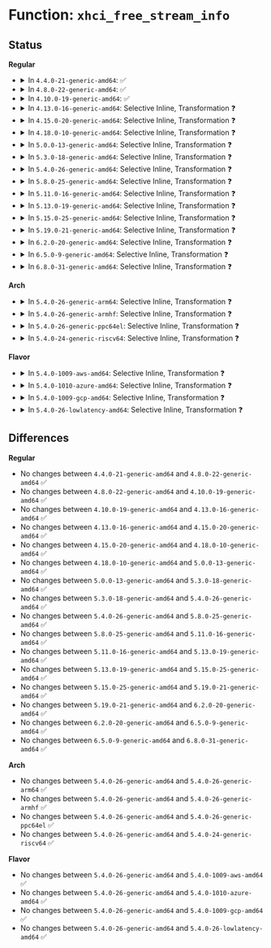 # Function: <code>xhci_free_stream_info</code>

## Status
<b>Regular</b>
<ul>
<li>
<details>
<summary>In <code>4.4.0-21-generic-amd64</code>: ✅</summary>

```c
void xhci_free_stream_info(struct xhci_hcd * xhci, struct xhci_stream_info * stream_info)
```

```json
{
  "name": "xhci_free_stream_info",
  "collision_type": "Unique Global",
  "inline_type": "No",
  "funcs": [
    {
      "addr": 18446744071585485488,
      "name": "xhci_free_stream_info",
      "external": true,
      "loc": "drivers/usb/host/xhci-mem.c:800",
      "file": "drivers/usb/host/xhci-mem.c",
      "inline": "seen, unknown",
      "caller_inline": [],
      "caller_func": [
        "drivers/usb/host/xhci.c:xhci_alloc_streams",
        "drivers/usb/host/xhci.c:xhci_free_streams"
      ]
    }
  ],
  "symbols": [
    {
      "addr": 18446744071585485488,
      "name": "xhci_free_stream_info",
      "section": ".text",
      "bind": "STB_GLOBAL",
      "size": 326
    }
  ]
}
```
</details>
</li>
<li>
<details>
<summary>In <code>4.8.0-22-generic-amd64</code>: ✅</summary>

```c
void xhci_free_stream_info(struct xhci_hcd * xhci, struct xhci_stream_info * stream_info)
```

```json
{
  "name": "xhci_free_stream_info",
  "collision_type": "Unique Global",
  "inline_type": "No",
  "funcs": [
    {
      "addr": 18446744071585881280,
      "name": "xhci_free_stream_info",
      "external": true,
      "loc": "drivers/usb/host/xhci-mem.c:815",
      "file": "drivers/usb/host/xhci-mem.c",
      "inline": "seen, unknown",
      "caller_inline": [],
      "caller_func": [
        "drivers/usb/host/xhci.c:xhci_free_streams",
        "drivers/usb/host/xhci.c:xhci_alloc_streams"
      ]
    }
  ],
  "symbols": [
    {
      "addr": 18446744071585881280,
      "name": "xhci_free_stream_info",
      "section": ".text",
      "bind": "STB_GLOBAL",
      "size": 326
    }
  ]
}
```
</details>
</li>
<li>
<details>
<summary>In <code>4.10.0-19-generic-amd64</code>: ✅</summary>

```c
void xhci_free_stream_info(struct xhci_hcd * xhci, struct xhci_stream_info * stream_info)
```

```json
{
  "name": "xhci_free_stream_info",
  "collision_type": "Unique Global",
  "inline_type": "No",
  "funcs": [
    {
      "addr": 18446744071586070128,
      "name": "xhci_free_stream_info",
      "external": true,
      "loc": "drivers/usb/host/xhci-mem.c:815",
      "file": "drivers/usb/host/xhci-mem.c",
      "inline": "seen, unknown",
      "caller_inline": [],
      "caller_func": [
        "drivers/usb/host/xhci.c:xhci_free_streams",
        "drivers/usb/host/xhci.c:xhci_alloc_streams"
      ]
    }
  ],
  "symbols": [
    {
      "addr": 18446744071586070128,
      "name": "xhci_free_stream_info",
      "section": ".text",
      "bind": "STB_GLOBAL",
      "size": 326
    }
  ]
}
```
</details>
</li>
<li>
<details>
<summary>In <code>4.13.0-16-generic-amd64</code>: Selective Inline, Transformation ❓</summary>

```c
void xhci_free_stream_info(struct xhci_hcd * xhci, struct xhci_stream_info * stream_info)
```

```json
{
  "name": "xhci_free_stream_info",
  "collision_type": "Unique Global",
  "inline_type": "Selective",
  "funcs": [
    {
      "addr": 18446744071586152000,
      "name": "xhci_free_stream_info",
      "external": true,
      "loc": "drivers/usb/host/xhci-mem.c:769",
      "file": "drivers/usb/host/xhci-mem.c",
      "inline": "not declared, inlined",
      "caller_inline": [],
      "caller_func": [
        "drivers/usb/host/xhci.c:xhci_free_streams",
        "drivers/usb/host/xhci.c:xhci_alloc_streams"
      ]
    }
  ],
  "symbols": [
    {
      "addr": 18446744071586152000,
      "name": "xhci_free_stream_info.part.39",
      "section": ".text",
      "bind": "STB_LOCAL",
      "size": 273
    },
    {
      "addr": 18446744071586152288,
      "name": "xhci_free_stream_info",
      "section": ".text",
      "bind": "STB_GLOBAL",
      "size": 23
    }
  ]
}
```
</details>
</li>
<li>
<details>
<summary>In <code>4.15.0-20-generic-amd64</code>: Selective Inline, Transformation ❓</summary>

```c
void xhci_free_stream_info(struct xhci_hcd * xhci, struct xhci_stream_info * stream_info)
```

```json
{
  "name": "xhci_free_stream_info",
  "collision_type": "Unique Global",
  "inline_type": "Selective",
  "funcs": [
    {
      "addr": 18446744071586597728,
      "name": "xhci_free_stream_info",
      "external": true,
      "loc": "drivers/usb/host/xhci-mem.c:756",
      "file": "drivers/usb/host/xhci-mem.c",
      "inline": "not declared, inlined",
      "caller_inline": [],
      "caller_func": [
        "drivers/usb/host/xhci.c:xhci_free_streams",
        "drivers/usb/host/xhci.c:xhci_alloc_streams"
      ]
    }
  ],
  "symbols": [
    {
      "addr": 18446744071586597728,
      "name": "xhci_free_stream_info.part.37",
      "section": ".text",
      "bind": "STB_LOCAL",
      "size": 276
    },
    {
      "addr": 18446744071586598016,
      "name": "xhci_free_stream_info",
      "section": ".text",
      "bind": "STB_GLOBAL",
      "size": 23
    }
  ]
}
```
</details>
</li>
<li>
<details>
<summary>In <code>4.18.0-10-generic-amd64</code>: Selective Inline, Transformation ❓</summary>

```c
void xhci_free_stream_info(struct xhci_hcd * xhci, struct xhci_stream_info * stream_info)
```

```json
{
  "name": "xhci_free_stream_info",
  "collision_type": "Unique Global",
  "inline_type": "Selective",
  "funcs": [
    {
      "addr": 18446744071586861179,
      "name": "xhci_free_stream_info",
      "external": true,
      "loc": "drivers/usb/host/xhci-mem.c:762",
      "file": "drivers/usb/host/xhci-mem.c",
      "inline": "not declared, inlined",
      "caller_inline": [
        "drivers/usb/host/xhci-mem.c:xhci_free_virt_device"
      ],
      "caller_func": [
        "drivers/usb/host/xhci.c:xhci_free_streams",
        "drivers/usb/host/xhci.c:xhci_alloc_streams",
        "drivers/usb/host/xhci-mem.c:xhci_free_virt_device"
      ]
    }
  ],
  "symbols": [
    {
      "addr": 18446744071586860688,
      "name": "xhci_free_stream_info.part.39",
      "section": ".text",
      "bind": "STB_LOCAL",
      "size": 276
    },
    {
      "addr": 18446744071586860976,
      "name": "xhci_free_stream_info",
      "section": ".text",
      "bind": "STB_GLOBAL",
      "size": 22
    }
  ]
}
```
</details>
</li>
<li>
<details>
<summary>In <code>5.0.0-13-generic-amd64</code>: Selective Inline, Transformation ❓</summary>

```c
void xhci_free_stream_info(struct xhci_hcd * xhci, struct xhci_stream_info * stream_info)
```

```json
{
  "name": "xhci_free_stream_info",
  "collision_type": "Unique Global",
  "inline_type": "Selective",
  "funcs": [
    {
      "addr": 18446744071587017563,
      "name": "xhci_free_stream_info",
      "external": true,
      "loc": "drivers/usb/host/xhci-mem.c:762",
      "file": "drivers/usb/host/xhci-mem.c",
      "inline": "not declared, inlined",
      "caller_inline": [
        "drivers/usb/host/xhci-mem.c:xhci_free_virt_device"
      ],
      "caller_func": [
        "drivers/usb/host/xhci.c:xhci_free_streams",
        "drivers/usb/host/xhci.c:xhci_alloc_streams",
        "drivers/usb/host/xhci-mem.c:xhci_free_virt_device"
      ]
    }
  ],
  "symbols": [
    {
      "addr": 18446744071587017136,
      "name": "xhci_free_stream_info.part.37",
      "section": ".text",
      "bind": "STB_LOCAL",
      "size": 218
    },
    {
      "addr": 18446744071587017360,
      "name": "xhci_free_stream_info",
      "section": ".text",
      "bind": "STB_GLOBAL",
      "size": 22
    }
  ]
}
```
</details>
</li>
<li>
<details>
<summary>In <code>5.3.0-18-generic-amd64</code>: Selective Inline, Transformation ❓</summary>

```c
void xhci_free_stream_info(struct xhci_hcd * xhci, struct xhci_stream_info * stream_info)
```

```json
{
  "name": "xhci_free_stream_info",
  "collision_type": "Unique Global",
  "inline_type": "Selective",
  "funcs": [
    {
      "addr": 18446744071587280683,
      "name": "xhci_free_stream_info",
      "external": true,
      "loc": "drivers/usb/host/xhci-mem.c:762",
      "file": "drivers/usb/host/xhci-mem.c",
      "inline": "not declared, inlined",
      "caller_inline": [
        "drivers/usb/host/xhci-mem.c:xhci_free_virt_device"
      ],
      "caller_func": [
        "drivers/usb/host/xhci.c:xhci_free_streams",
        "drivers/usb/host/xhci.c:xhci_alloc_streams",
        "drivers/usb/host/xhci-mem.c:xhci_free_virt_device"
      ]
    }
  ],
  "symbols": [
    {
      "addr": 18446744071587280272,
      "name": "xhci_free_stream_info.part.0",
      "section": ".text",
      "bind": "STB_LOCAL",
      "size": 220
    },
    {
      "addr": 18446744071587280496,
      "name": "xhci_free_stream_info",
      "section": ".text",
      "bind": "STB_GLOBAL",
      "size": 22
    }
  ]
}
```
</details>
</li>
<li>
<details>
<summary>In <code>5.4.0-26-generic-amd64</code>: Selective Inline, Transformation ❓</summary>

```c
void xhci_free_stream_info(struct xhci_hcd * xhci, struct xhci_stream_info * stream_info)
```

```json
{
  "name": "xhci_free_stream_info",
  "collision_type": "Unique Global",
  "inline_type": "Selective",
  "funcs": [
    {
      "addr": 18446744071587481323,
      "name": "xhci_free_stream_info",
      "external": true,
      "loc": "drivers/usb/host/xhci-mem.c:762",
      "file": "drivers/usb/host/xhci-mem.c",
      "inline": "not declared, inlined",
      "caller_inline": [
        "drivers/usb/host/xhci-mem.c:xhci_free_virt_device"
      ],
      "caller_func": [
        "drivers/usb/host/xhci.c:xhci_free_streams",
        "drivers/usb/host/xhci.c:xhci_alloc_streams",
        "drivers/usb/host/xhci-mem.c:xhci_free_virt_device"
      ]
    }
  ],
  "symbols": [
    {
      "addr": 18446744071587480912,
      "name": "xhci_free_stream_info.part.0",
      "section": ".text",
      "bind": "STB_LOCAL",
      "size": 220
    },
    {
      "addr": 18446744071587481136,
      "name": "xhci_free_stream_info",
      "section": ".text",
      "bind": "STB_GLOBAL",
      "size": 22
    }
  ]
}
```
</details>
</li>
<li>
<details>
<summary>In <code>5.8.0-25-generic-amd64</code>: Selective Inline, Transformation ❓</summary>

```c
void xhci_free_stream_info(struct xhci_hcd * xhci, struct xhci_stream_info * stream_info)
```

```json
{
  "name": "xhci_free_stream_info",
  "collision_type": "Unique Global",
  "inline_type": "Selective",
  "funcs": [
    {
      "addr": 18446744071588338699,
      "name": "xhci_free_stream_info",
      "external": true,
      "loc": "drivers/usb/host/xhci-mem.c:762",
      "file": "drivers/usb/host/xhci-mem.c",
      "inline": "not declared, inlined",
      "caller_inline": [
        "drivers/usb/host/xhci-mem.c:xhci_free_virt_device"
      ],
      "caller_func": [
        "drivers/usb/host/xhci.c:xhci_free_streams",
        "drivers/usb/host/xhci.c:xhci_alloc_streams",
        "drivers/usb/host/xhci-mem.c:xhci_free_virt_device"
      ]
    }
  ],
  "symbols": [
    {
      "addr": 18446744071588333600,
      "name": "xhci_free_stream_info.part.0",
      "section": ".text",
      "bind": "STB_LOCAL",
      "size": 269
    },
    {
      "addr": 18446744071588338144,
      "name": "xhci_free_stream_info",
      "section": ".text",
      "bind": "STB_GLOBAL",
      "size": 22
    }
  ]
}
```
</details>
</li>
<li>
<details>
<summary>In <code>5.11.0-16-generic-amd64</code>: Selective Inline, Transformation ❓</summary>

```c
void xhci_free_stream_info(struct xhci_hcd * xhci, struct xhci_stream_info * stream_info)
```

```json
{
  "name": "xhci_free_stream_info",
  "collision_type": "Unique Global",
  "inline_type": "Selective",
  "funcs": [
    {
      "addr": 18446744071588370347,
      "name": "xhci_free_stream_info",
      "external": true,
      "loc": "drivers/usb/host/xhci-mem.c:771",
      "file": "drivers/usb/host/xhci-mem.c",
      "inline": "not declared, inlined",
      "caller_inline": [
        "drivers/usb/host/xhci-mem.c:xhci_free_virt_device"
      ],
      "caller_func": [
        "drivers/usb/host/xhci.c:xhci_free_streams",
        "drivers/usb/host/xhci.c:xhci_alloc_streams",
        "drivers/usb/host/xhci-mem.c:xhci_free_virt_device"
      ]
    }
  ],
  "symbols": [
    {
      "addr": 18446744071588364784,
      "name": "xhci_free_stream_info.part.0",
      "section": ".text",
      "bind": "STB_LOCAL",
      "size": 269
    },
    {
      "addr": 18446744071588369792,
      "name": "xhci_free_stream_info",
      "section": ".text",
      "bind": "STB_GLOBAL",
      "size": 22
    }
  ]
}
```
</details>
</li>
<li>
<details>
<summary>In <code>5.13.0-19-generic-amd64</code>: Selective Inline, Transformation ❓</summary>

```c
void xhci_free_stream_info(struct xhci_hcd * xhci, struct xhci_stream_info * stream_info)
```

```json
{
  "name": "xhci_free_stream_info",
  "collision_type": "Unique Global",
  "inline_type": "Selective",
  "funcs": [
    {
      "addr": 18446744071588252731,
      "name": "xhci_free_stream_info",
      "external": true,
      "loc": "drivers/usb/host/xhci-mem.c:754",
      "file": "drivers/usb/host/xhci-mem.c",
      "inline": "not declared, inlined",
      "caller_inline": [
        "drivers/usb/host/xhci-mem.c:xhci_free_virt_device"
      ],
      "caller_func": [
        "drivers/usb/host/xhci.c:xhci_free_streams",
        "drivers/usb/host/xhci.c:xhci_alloc_streams",
        "drivers/usb/host/xhci-mem.c:xhci_free_virt_device"
      ]
    }
  ],
  "symbols": [
    {
      "addr": 18446744071588248064,
      "name": "xhci_free_stream_info.part.0",
      "section": ".text",
      "bind": "STB_LOCAL",
      "size": 269
    },
    {
      "addr": 18446744071588252192,
      "name": "xhci_free_stream_info",
      "section": ".text",
      "bind": "STB_GLOBAL",
      "size": 22
    }
  ]
}
```
</details>
</li>
<li>
<details>
<summary>In <code>5.15.0-25-generic-amd64</code>: Selective Inline, Transformation ❓</summary>

```c
void xhci_free_stream_info(struct xhci_hcd * xhci, struct xhci_stream_info * stream_info)
```

```json
{
  "name": "xhci_free_stream_info",
  "collision_type": "Unique Global",
  "inline_type": "Selective",
  "funcs": [
    {
      "addr": 18446744071588901997,
      "name": "xhci_free_stream_info",
      "external": true,
      "loc": "drivers/usb/host/xhci-mem.c:754",
      "file": "drivers/usb/host/xhci-mem.c",
      "inline": "not declared, inlined",
      "caller_inline": [
        "drivers/usb/host/xhci-mem.c:xhci_free_virt_device"
      ],
      "caller_func": [
        "drivers/usb/host/xhci.c:xhci_free_streams",
        "drivers/usb/host/xhci.c:xhci_alloc_streams",
        "drivers/usb/host/xhci-mem.c:xhci_free_virt_device"
      ]
    }
  ],
  "symbols": [
    {
      "addr": 18446744071588896720,
      "name": "xhci_free_stream_info.part.0",
      "section": ".text",
      "bind": "STB_LOCAL",
      "size": 269
    },
    {
      "addr": 18446744071588901264,
      "name": "xhci_free_stream_info",
      "section": ".text",
      "bind": "STB_GLOBAL",
      "size": 22
    }
  ]
}
```
</details>
</li>
<li>
<details>
<summary>In <code>5.19.0-21-generic-amd64</code>: Selective Inline, Transformation ❓</summary>

```c
void xhci_free_stream_info(struct xhci_hcd * xhci, struct xhci_stream_info * stream_info)
```

```json
{
  "name": "xhci_free_stream_info",
  "collision_type": "Unique Global",
  "inline_type": "Selective",
  "funcs": [
    {
      "addr": 18446744071590331255,
      "name": "xhci_free_stream_info",
      "external": true,
      "loc": "drivers/usb/host/xhci-mem.c:753",
      "file": "drivers/usb/host/xhci-mem.c",
      "inline": "not declared, inlined",
      "caller_inline": [
        "drivers/usb/host/xhci-mem.c:xhci_free_virt_device"
      ],
      "caller_func": [
        "drivers/usb/host/xhci.c:xhci_free_streams",
        "drivers/usb/host/xhci.c:xhci_alloc_streams",
        "drivers/usb/host/xhci-mem.c:xhci_free_virt_device"
      ]
    }
  ],
  "symbols": [
    {
      "addr": 18446744071590325440,
      "name": "xhci_free_stream_info.part.0",
      "section": ".text",
      "bind": "STB_LOCAL",
      "size": 289
    },
    {
      "addr": 18446744071590330512,
      "name": "xhci_free_stream_info",
      "section": ".text",
      "bind": "STB_GLOBAL",
      "size": 38
    }
  ]
}
```
</details>
</li>
<li>
<details>
<summary>In <code>6.2.0-20-generic-amd64</code>: Selective Inline, Transformation ❓</summary>

```c
void xhci_free_stream_info(struct xhci_hcd * xhci, struct xhci_stream_info * stream_info)
```

```json
{
  "name": "xhci_free_stream_info",
  "collision_type": "Unique Global",
  "inline_type": "Selective",
  "funcs": [
    {
      "addr": 18446744071591959078,
      "name": "xhci_free_stream_info",
      "external": true,
      "loc": "drivers/usb/host/xhci-mem.c:758",
      "file": "drivers/usb/host/xhci-mem.c",
      "inline": "not declared, inlined",
      "caller_inline": [
        "drivers/usb/host/xhci-mem.c:xhci_free_virt_device"
      ],
      "caller_func": [
        "drivers/usb/host/xhci.c:xhci_free_streams",
        "drivers/usb/host/xhci.c:xhci_alloc_streams",
        "drivers/usb/host/xhci-mem.c:xhci_free_virt_device"
      ]
    }
  ],
  "symbols": [
    {
      "addr": 18446744071591952880,
      "name": "xhci_free_stream_info.part.0",
      "section": ".text",
      "bind": "STB_LOCAL",
      "size": 214
    },
    {
      "addr": 18446744071591958256,
      "name": "xhci_free_stream_info",
      "section": ".text",
      "bind": "STB_GLOBAL",
      "size": 38
    }
  ]
}
```
</details>
</li>
<li>
<details>
<summary>In <code>6.5.0-9-generic-amd64</code>: Selective Inline, Transformation ❓</summary>

```c
void xhci_free_stream_info(struct xhci_hcd * xhci, struct xhci_stream_info * stream_info)
```

```json
{
  "name": "xhci_free_stream_info",
  "collision_type": "Unique Global",
  "inline_type": "Selective",
  "funcs": [
    {
      "addr": 18446744071592380214,
      "name": "xhci_free_stream_info",
      "external": true,
      "loc": "drivers/usb/host/xhci-mem.c:740",
      "file": "drivers/usb/host/xhci-mem.c",
      "inline": "not declared, inlined",
      "caller_inline": [
        "drivers/usb/host/xhci-mem.c:xhci_free_virt_device"
      ],
      "caller_func": [
        "drivers/usb/host/xhci.c:xhci_free_streams",
        "drivers/usb/host/xhci.c:xhci_alloc_streams",
        "drivers/usb/host/xhci-mem.c:xhci_free_virt_device"
      ]
    }
  ],
  "symbols": [
    {
      "addr": 18446744071592373968,
      "name": "xhci_free_stream_info.part.0",
      "section": ".text",
      "bind": "STB_LOCAL",
      "size": 214
    },
    {
      "addr": 18446744071592379392,
      "name": "xhci_free_stream_info",
      "section": ".text",
      "bind": "STB_GLOBAL",
      "size": 38
    }
  ]
}
```
</details>
</li>
<li>
<details>
<summary>In <code>6.8.0-31-generic-amd64</code>: Selective Inline, Transformation ❓</summary>

```c
void xhci_free_stream_info(struct xhci_hcd * xhci, struct xhci_stream_info * stream_info)
```

```json
{
  "name": "xhci_free_stream_info",
  "collision_type": "Unique Global",
  "inline_type": "Selective",
  "funcs": [
    {
      "addr": 18446744071593123670,
      "name": "xhci_free_stream_info",
      "external": true,
      "loc": "drivers/usb/host/xhci-mem.c:751",
      "file": "drivers/usb/host/xhci-mem.c",
      "inline": "not declared, inlined",
      "caller_inline": [
        "drivers/usb/host/xhci-mem.c:xhci_free_virt_device"
      ],
      "caller_func": [
        "drivers/usb/host/xhci.c:xhci_free_streams",
        "drivers/usb/host/xhci.c:xhci_alloc_streams",
        "drivers/usb/host/xhci-mem.c:xhci_free_virt_device"
      ]
    }
  ],
  "symbols": [
    {
      "addr": 18446744071593115904,
      "name": "xhci_free_stream_info.part.0",
      "section": ".text",
      "bind": "STB_LOCAL",
      "size": 214
    },
    {
      "addr": 18446744071593122832,
      "name": "xhci_free_stream_info",
      "section": ".text",
      "bind": "STB_GLOBAL",
      "size": 38
    }
  ]
}
```
</details>
</li>
</ul>
<b>Arch</b>
<ul>
<li>
<details>
<summary>In <code>5.4.0-26-generic-arm64</code>: Selective Inline, Transformation ❓</summary>

```c
void xhci_free_stream_info(struct xhci_hcd * xhci, struct xhci_stream_info * stream_info)
```

```json
{
  "name": "xhci_free_stream_info",
  "collision_type": "Unique Global",
  "inline_type": "Selective",
  "funcs": [
    {
      "addr": 18446603336500618496,
      "name": "xhci_free_stream_info",
      "external": true,
      "loc": "drivers/usb/host/xhci-mem.c:762",
      "file": "drivers/usb/host/xhci-mem.c",
      "inline": "not declared, inlined",
      "caller_inline": [
        "drivers/usb/host/xhci-mem.c:xhci_free_virt_device"
      ],
      "caller_func": [
        "drivers/usb/host/xhci.c:xhci_free_streams",
        "drivers/usb/host/xhci.c:xhci_alloc_streams",
        "drivers/usb/host/xhci-mem.c:xhci_free_virt_device"
      ]
    }
  ],
  "symbols": [
    {
      "addr": 18446603336500618024,
      "name": "xhci_free_stream_info.part.0",
      "section": ".text",
      "bind": "STB_LOCAL",
      "size": 296
    },
    {
      "addr": 18446603336500618320,
      "name": "xhci_free_stream_info",
      "section": ".text",
      "bind": "STB_GLOBAL",
      "size": 56
    }
  ]
}
```
</details>
</li>
<li>
<details>
<summary>In <code>5.4.0-26-generic-armhf</code>: Selective Inline, Transformation ❓</summary>

```c
void xhci_free_stream_info(struct xhci_hcd * xhci, struct xhci_stream_info * stream_info)
```

```json
{
  "name": "xhci_free_stream_info",
  "collision_type": "Unique Global",
  "inline_type": "Selective",
  "funcs": [
    {
      "addr": 3233078828,
      "name": "xhci_free_stream_info",
      "external": true,
      "loc": "drivers/usb/host/xhci-mem.c:762",
      "file": "drivers/usb/host/xhci-mem.c",
      "inline": "not declared, inlined",
      "caller_inline": [
        "drivers/usb/host/xhci-mem.c:xhci_free_virt_device"
      ],
      "caller_func": [
        "drivers/usb/host/xhci.c:xhci_free_streams",
        "drivers/usb/host/xhci.c:xhci_alloc_streams",
        "drivers/usb/host/xhci-mem.c:xhci_free_virt_device"
      ]
    }
  ],
  "symbols": [
    {
      "addr": 3233078412,
      "name": "xhci_free_stream_info.part.0",
      "section": ".text",
      "bind": "STB_LOCAL",
      "size": 232
    },
    {
      "addr": 3233078644,
      "name": "xhci_free_stream_info",
      "section": ".text",
      "bind": "STB_GLOBAL",
      "size": 36
    }
  ]
}
```
</details>
</li>
<li>
<details>
<summary>In <code>5.4.0-26-generic-ppc64el</code>: Selective Inline, Transformation ❓</summary>

```c
void xhci_free_stream_info(struct xhci_hcd * xhci, struct xhci_stream_info * stream_info)
```

```json
{
  "name": "xhci_free_stream_info",
  "collision_type": "Unique Global",
  "inline_type": "Selective",
  "funcs": [
    {
      "addr": 13835058055294033524,
      "name": "xhci_free_stream_info",
      "external": true,
      "loc": "drivers/usb/host/xhci-mem.c:762",
      "file": "drivers/usb/host/xhci-mem.c",
      "inline": "not declared, inlined",
      "caller_inline": [
        "drivers/usb/host/xhci-mem.c:xhci_free_virt_device"
      ],
      "caller_func": [
        "drivers/usb/host/xhci.c:xhci_free_streams",
        "drivers/usb/host/xhci.c:xhci_free_streams",
        "drivers/usb/host/xhci.c:xhci_alloc_streams",
        "drivers/usb/host/xhci-mem.c:xhci_free_virt_device"
      ]
    }
  ],
  "symbols": [
    {
      "addr": 13835058055294032896,
      "name": "xhci_free_stream_info.part.0",
      "section": ".text",
      "bind": "STB_LOCAL",
      "size": 416
    },
    {
      "addr": 13835058055294033312,
      "name": "xhci_free_stream_info",
      "section": ".text",
      "bind": "STB_GLOBAL",
      "size": 28
    }
  ]
}
```
</details>
</li>
<li>
<details>
<summary>In <code>5.4.0-24-generic-riscv64</code>: Selective Inline, Transformation ❓</summary>

```c
void xhci_free_stream_info(struct xhci_hcd * xhci, struct xhci_stream_info * stream_info)
```

```json
{
  "name": "xhci_free_stream_info",
  "collision_type": "Unique Global",
  "inline_type": "Selective",
  "funcs": [
    {
      "addr": 18446743936277486528,
      "name": "xhci_free_stream_info",
      "external": true,
      "loc": "drivers/usb/host/xhci-mem.c:762",
      "file": "drivers/usb/host/xhci-mem.c",
      "inline": "not declared, inlined",
      "caller_inline": [
        "drivers/usb/host/xhci-mem.c:xhci_free_virt_device"
      ],
      "caller_func": [
        "drivers/usb/host/xhci.c:xhci_free_streams",
        "drivers/usb/host/xhci.c:xhci_alloc_streams",
        "drivers/usb/host/xhci-mem.c:xhci_free_virt_device"
      ]
    }
  ],
  "symbols": [
    {
      "addr": 18446743936277486100,
      "name": "xhci_free_stream_info.part.0",
      "section": ".text",
      "bind": "STB_LOCAL",
      "size": 246
    },
    {
      "addr": 18446743936277486346,
      "name": "xhci_free_stream_info",
      "section": ".text",
      "bind": "STB_GLOBAL",
      "size": 52
    }
  ]
}
```
</details>
</li>
</ul>
<b>Flavor</b>
<ul>
<li>
<details>
<summary>In <code>5.4.0-1009-aws-amd64</code>: Selective Inline, Transformation ❓</summary>

```c
void xhci_free_stream_info(struct xhci_hcd * xhci, struct xhci_stream_info * stream_info)
```

```json
{
  "name": "xhci_free_stream_info",
  "collision_type": "Unique Global",
  "inline_type": "Selective",
  "funcs": [
    {
      "addr": 18446744071587187355,
      "name": "xhci_free_stream_info",
      "external": true,
      "loc": "drivers/usb/host/xhci-mem.c:762",
      "file": "drivers/usb/host/xhci-mem.c",
      "inline": "not declared, inlined",
      "caller_inline": [
        "drivers/usb/host/xhci-mem.c:xhci_free_virt_device"
      ],
      "caller_func": [
        "drivers/usb/host/xhci.c:xhci_free_streams",
        "drivers/usb/host/xhci.c:xhci_alloc_streams",
        "drivers/usb/host/xhci-mem.c:xhci_free_virt_device"
      ]
    }
  ],
  "symbols": [
    {
      "addr": 18446744071587186944,
      "name": "xhci_free_stream_info.part.0",
      "section": ".text",
      "bind": "STB_LOCAL",
      "size": 220
    },
    {
      "addr": 18446744071587187168,
      "name": "xhci_free_stream_info",
      "section": ".text",
      "bind": "STB_GLOBAL",
      "size": 22
    }
  ]
}
```
</details>
</li>
<li>
<details>
<summary>In <code>5.4.0-1010-azure-amd64</code>: Selective Inline, Transformation ❓</summary>

```c
void xhci_free_stream_info(struct xhci_hcd * xhci, struct xhci_stream_info * stream_info)
```

```json
{
  "name": "xhci_free_stream_info",
  "collision_type": "Unique Global",
  "inline_type": "Selective",
  "funcs": [
    {
      "addr": 18446744071586946107,
      "name": "xhci_free_stream_info",
      "external": true,
      "loc": "drivers/usb/host/xhci-mem.c:762",
      "file": "drivers/usb/host/xhci-mem.c",
      "inline": "not declared, inlined",
      "caller_inline": [
        "drivers/usb/host/xhci-mem.c:xhci_free_virt_device"
      ],
      "caller_func": [
        "drivers/usb/host/xhci.c:xhci_free_streams",
        "drivers/usb/host/xhci.c:xhci_alloc_streams",
        "drivers/usb/host/xhci-mem.c:xhci_free_virt_device"
      ]
    }
  ],
  "symbols": [
    {
      "addr": 18446744071586945696,
      "name": "xhci_free_stream_info.part.0",
      "section": ".text",
      "bind": "STB_LOCAL",
      "size": 220
    },
    {
      "addr": 18446744071586945920,
      "name": "xhci_free_stream_info",
      "section": ".text",
      "bind": "STB_GLOBAL",
      "size": 22
    }
  ]
}
```
</details>
</li>
<li>
<details>
<summary>In <code>5.4.0-1009-gcp-amd64</code>: Selective Inline, Transformation ❓</summary>

```c
void xhci_free_stream_info(struct xhci_hcd * xhci, struct xhci_stream_info * stream_info)
```

```json
{
  "name": "xhci_free_stream_info",
  "collision_type": "Unique Global",
  "inline_type": "Selective",
  "funcs": [
    {
      "addr": 18446744071587435883,
      "name": "xhci_free_stream_info",
      "external": true,
      "loc": "drivers/usb/host/xhci-mem.c:762",
      "file": "drivers/usb/host/xhci-mem.c",
      "inline": "not declared, inlined",
      "caller_inline": [
        "drivers/usb/host/xhci-mem.c:xhci_free_virt_device"
      ],
      "caller_func": [
        "drivers/usb/host/xhci.c:xhci_free_streams",
        "drivers/usb/host/xhci.c:xhci_alloc_streams",
        "drivers/usb/host/xhci-mem.c:xhci_free_virt_device"
      ]
    }
  ],
  "symbols": [
    {
      "addr": 18446744071587435472,
      "name": "xhci_free_stream_info.part.0",
      "section": ".text",
      "bind": "STB_LOCAL",
      "size": 220
    },
    {
      "addr": 18446744071587435696,
      "name": "xhci_free_stream_info",
      "section": ".text",
      "bind": "STB_GLOBAL",
      "size": 22
    }
  ]
}
```
</details>
</li>
<li>
<details>
<summary>In <code>5.4.0-26-lowlatency-amd64</code>: Selective Inline, Transformation ❓</summary>

```c
void xhci_free_stream_info(struct xhci_hcd * xhci, struct xhci_stream_info * stream_info)
```

```json
{
  "name": "xhci_free_stream_info",
  "collision_type": "Unique Global",
  "inline_type": "Selective",
  "funcs": [
    {
      "addr": 18446744071587542843,
      "name": "xhci_free_stream_info",
      "external": true,
      "loc": "drivers/usb/host/xhci-mem.c:762",
      "file": "drivers/usb/host/xhci-mem.c",
      "inline": "not declared, inlined",
      "caller_inline": [
        "drivers/usb/host/xhci-mem.c:xhci_free_virt_device"
      ],
      "caller_func": [
        "drivers/usb/host/xhci.c:xhci_free_streams",
        "drivers/usb/host/xhci.c:xhci_alloc_streams",
        "drivers/usb/host/xhci-mem.c:xhci_free_virt_device"
      ]
    }
  ],
  "symbols": [
    {
      "addr": 18446744071587542432,
      "name": "xhci_free_stream_info.part.0",
      "section": ".text",
      "bind": "STB_LOCAL",
      "size": 220
    },
    {
      "addr": 18446744071587542656,
      "name": "xhci_free_stream_info",
      "section": ".text",
      "bind": "STB_GLOBAL",
      "size": 22
    }
  ]
}
```
</details>
</li>
</ul>

## Differences
<b>Regular</b>
<ul>
<li>
No changes between <code>4.4.0-21-generic-amd64</code> and <code>4.8.0-22-generic-amd64</code> ✅
</li>
<li>
No changes between <code>4.8.0-22-generic-amd64</code> and <code>4.10.0-19-generic-amd64</code> ✅
</li>
<li>
No changes between <code>4.10.0-19-generic-amd64</code> and <code>4.13.0-16-generic-amd64</code> ✅
</li>
<li>
No changes between <code>4.13.0-16-generic-amd64</code> and <code>4.15.0-20-generic-amd64</code> ✅
</li>
<li>
No changes between <code>4.15.0-20-generic-amd64</code> and <code>4.18.0-10-generic-amd64</code> ✅
</li>
<li>
No changes between <code>4.18.0-10-generic-amd64</code> and <code>5.0.0-13-generic-amd64</code> ✅
</li>
<li>
No changes between <code>5.0.0-13-generic-amd64</code> and <code>5.3.0-18-generic-amd64</code> ✅
</li>
<li>
No changes between <code>5.3.0-18-generic-amd64</code> and <code>5.4.0-26-generic-amd64</code> ✅
</li>
<li>
No changes between <code>5.4.0-26-generic-amd64</code> and <code>5.8.0-25-generic-amd64</code> ✅
</li>
<li>
No changes between <code>5.8.0-25-generic-amd64</code> and <code>5.11.0-16-generic-amd64</code> ✅
</li>
<li>
No changes between <code>5.11.0-16-generic-amd64</code> and <code>5.13.0-19-generic-amd64</code> ✅
</li>
<li>
No changes between <code>5.13.0-19-generic-amd64</code> and <code>5.15.0-25-generic-amd64</code> ✅
</li>
<li>
No changes between <code>5.15.0-25-generic-amd64</code> and <code>5.19.0-21-generic-amd64</code> ✅
</li>
<li>
No changes between <code>5.19.0-21-generic-amd64</code> and <code>6.2.0-20-generic-amd64</code> ✅
</li>
<li>
No changes between <code>6.2.0-20-generic-amd64</code> and <code>6.5.0-9-generic-amd64</code> ✅
</li>
<li>
No changes between <code>6.5.0-9-generic-amd64</code> and <code>6.8.0-31-generic-amd64</code> ✅
</li>
</ul>
<b>Arch</b>
<ul>
<li>
No changes between <code>5.4.0-26-generic-amd64</code> and <code>5.4.0-26-generic-arm64</code> ✅
</li>
<li>
No changes between <code>5.4.0-26-generic-amd64</code> and <code>5.4.0-26-generic-armhf</code> ✅
</li>
<li>
No changes between <code>5.4.0-26-generic-amd64</code> and <code>5.4.0-26-generic-ppc64el</code> ✅
</li>
<li>
No changes between <code>5.4.0-26-generic-amd64</code> and <code>5.4.0-24-generic-riscv64</code> ✅
</li>
</ul>
<b>Flavor</b>
<ul>
<li>
No changes between <code>5.4.0-26-generic-amd64</code> and <code>5.4.0-1009-aws-amd64</code> ✅
</li>
<li>
No changes between <code>5.4.0-26-generic-amd64</code> and <code>5.4.0-1010-azure-amd64</code> ✅
</li>
<li>
No changes between <code>5.4.0-26-generic-amd64</code> and <code>5.4.0-1009-gcp-amd64</code> ✅
</li>
<li>
No changes between <code>5.4.0-26-generic-amd64</code> and <code>5.4.0-26-lowlatency-amd64</code> ✅
</li>
</ul>
